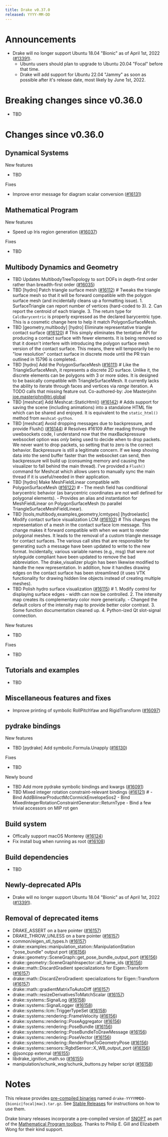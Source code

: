 ```yaml
---
title: Drake v0.37.0
released: YYYY-MM-DD
---
```


# Announcements

* Drake will no longer support Ubuntu 18.04 "Bionic" as of April 1st, 2022
  ([#13391][_#13391]).
  * Ubuntu users should plan to upgrade to Ubuntu 20.04 "Focal" before that
    time.
  * Drake will add support for Ubuntu 22.04 "Jammy" as soon as possible
    after it's release date, most likely by June 1st, 2022.

# Breaking changes since v0.36.0

* TBD

# Changes since v0.36.0

## Dynamical Systems

<!-- <relnotes for systems go here> -->

New features

* TBD

Fixes

* Improve error message for diagram scalar conversion ([#16131][_#16131])

## Mathematical Program

<!-- <relnotes for solvers go here> -->

New features

* Speed up Iris region generation ([#16037][_#16037])

Fixes

* TBD

## Multibody Dynamics and Geometry

<!-- <relnotes for geometry,multibody go here> -->

* TBD Updates MultibodyTreeTopology to sort DOFs in depth-first order rather than breadth-first order ([#16035][_#16035])
* TBD [hydro] Patch triangle surface mesh ([#16112][_#16112])  # Tweaks the triangle surface mesh so that it will be forward compatible with the polygon surface mesh (and incidentally cleans up a formatting issue). 1. SurfaceTriangle can report number of vertices (hard-coded to 3). 2. Can report the centroid of each triangle. 3. The return type for `CalcBarycentric` is properly expressed as the declared barycentric type. This is a cosmetic change here to help it match PolygonSurfaceMesh.
* TBD [geometry,multibody] [hydro] Eliminate representative triangle contact surface ([#16120][_#16120])  # This simply eliminates the tentative API for producing a contact surface with fewer elements. It is being removed so that it doesn't interfere with introducing the polygon surface mesh version of the contact surface. This means, there will temporarily be no "low resolution" contact surface in discrete mode until the PR train outlined in 15796 is completed.
* TBD [hydro] Add the PolygonSurfaceMesh ([#16111][_#16111])  # Like the TriangleSurfaceMesh, it represents a discrete 2D surface. Unlike it, the discrete elements can be polygons with 3 or more sides. It is designed to be basically compatible with TriangleSurfaceMesh. It currently lacks the ability to iterate through faces and vertices via *range* iteration. A TODO calls that missing feature out. Co-authored-by: Joe Masterjohn <joe.masterjohn@tri.global>
* TBD [meshcat] Add Meshcat::StaticHtml() ([#16142][_#16142])  # Adds support for saving the scene (including animations) into a standalone HTML file which can be shared and enjoyed.  It is equivalent to the `static_html()` method from `meshcat-python`.
* TBD [meshcat] Avoid dropping messages due to backpressure, and provide Flush() ([#16144][_#16144])  # Resolves #16109 After reading through the uwebsockets code, I understand now that the maxBackpressure websocket option was *only* being used to decide when to drop packets.  We never want to drop packets, so setting that to zero is the correct behavior. Backpressure is still a legitimate concern.  If we keep shoving data into the send buffer faster than the websocket can send, then backpressure will build up (consuming memory and causing the visualizer to fall behind the main thread).  I've provided a `Flush()` command for Meshcat which allows users to manually sync the main thread if it is useful/needed in their application.
* TBD [hydro] Make MeshFieldLinear compatible with PolygonSurfaceMesh ([#16122][_#16122])  # - The mesh field has conditional barycentric behavior (as barycentric coordinates are not well defined for polygonal elements). - Provides an alias and instantiation for MeshFieldLinear on PolygonSurfaceMesh (to parallel TriangleSurfaceMeshFieldLinear).
* TBD [tools,multibody,examples,geometry,lcmtypes] [hydroelastic] Modify contact surface visualization LCM ([#16102][_#16102])  # This changes the representation of a mesh in the contact surface lcm message. This change makes it forward compatible with when we want to render polygonal meshes. It leads to the removal of a custom triangle message for contact surfaces. The various call sites that are responsible for generating such a message have been updated to write to the new format. Incidentally, various variable names (e.g., msg) that were *not* styleguide compliant have been updated to remove the bad abbreviation. The drake_visualizer plugin has been likewise modified to handle the new representation. In addition, how it handles drawing edges on the contact surface has been streamlined (it uses VTK functionality for drawing hidden line objects instead of creating multiple meshes).
* TBD Polish hydro surface visualization ([#16115][_#16115])  # 1. Modify control for displaying surface edges - width can now be controlled. 2. The intensity map creates its complementary color more generically. - Changed the default colors of the intensity map to provide better color contrast. 3. Some function documentation cleaned up. 4. Python-ized Qt slot-signal connection.

New features

* TBD

Fixes

* TBD

## Tutorials and examples

<!-- <relnotes for examples,tutorials go here> -->

* TBD

## Miscellaneous features and fixes

<!-- <relnotes for common,math,lcm,lcmtypes,manipulation,perception go here> -->

* Improve printing of symbolic RollPitchYaw and RigidTransform ([#16097][_#16097])

## pydrake bindings

<!-- <relnotes for bindings go here> -->

New features

* TBD [pydrake] Add symbolic.Formula.Unapply ([#16130][_#16130])

Fixes

* TBD

Newly bound

* TBD Add more pydrake symbolic bindings and kwargs ([#16091][_#16091])
* TBD Mixed integer rotation constraint-relevant bindings ([#16121][_#16121])  # - Bind AddBilinearProductMcCormickEnvelopeSos2 - Bind MixedIntegerRotationConstraintGenerator::ReturnType - Bind a few trivial accessors on MIP rot gen

## Build system

<!-- <relnotes for cmake,doc,setup,third_party,tools go here> -->

* Offically support macOS Monterey ([#16124][_#16124])
* Fix install bug when running as root ([#16108][_#16108])

## Build dependencies

<!-- Manually relocate any "Upgrade foo_external to latest" lines to here, -->
<!-- and then sort them alphabetically. -->

* TBD

## Newly-deprecated APIs

* Drake will no longer support Ubuntu 18.04 "Bionic" as of April 1st, 2022 ([#13391][_#13391]).

## Removal of deprecated items

* DRAKE_ASSERT on a bare pointer ([#16157][_#16157])
* DRAKE_THROW_UNLESS on a bare pointer ([#16157][_#16157])
* common/eigen_stl_types.h ([#16157][_#16157])
* drake::examples::manipulation_station::ManipulationStation "pose_bundle" output port ([#16156][_#16156])
* drake::geometry::SceneGraph::get_pose_bundle_output_port ([#16156][_#16156])
* drake::geometry::SceneGraphInspector::all_frame_ids ([#16156][_#16156])
* drake::math::DiscardGradient specializations for Eigen::Transform ([#16157][_#16157])
* drake::math::DiscardZeroGradient: specializations for Eigen::Transform ([#16157][_#16157])
* drake::math::gradientMatrixToAutoDiff ([#16157][_#16157])
* drake::math::resizeDerivativesToMatchScalar ([#16157][_#16157])
* drake::systems::SignalLog ([#16158][_#16158])
* drake::systems::SignalLogger ([#16158][_#16158])
* drake::systems::lcm::TriggerTypeSet ([#16158][_#16158])
* drake::systems::rendering::FrameVelocity ([#16156][_#16156])
* drake::systems::rendering::PoseAggregator ([#16156][_#16156])
* drake::systems::rendering::PoseBundle ([#16156][_#16156])
* drake::systems::rendering::PoseBundleToDrawMessage ([#16156][_#16156])
* drake::systems::rendering::PoseVector ([#16156][_#16156])
* drake::systems::rendering::RenderPoseToGeometryPose ([#16156][_#16156])
* drake::systems::sensors::RgbdSensor::X_WB_output_port ([#16156][_#16156])
* @jsoncpp external ([#16155][_#16155])
* libdrake_ignition_math.so ([#16155][_#16155])
* manipulation/schunk_wsg/schunk_buttons.py helper script ([#16158][_#16158])

# Notes

This release provides [pre-compiled binaries](https://github.com/RobotLocomotion/drake/releases/tag/v0.37.0) named
``drake-YYYYMMDD-{bionic|focal|mac}.tar.gz``. See [Stable Releases](/from_binary.html#stable-releases) for instructions on how to use them.

Drake binary releases incorporate a pre-compiled version of [SNOPT](https://ccom.ucsd.edu/~optimizers/solvers/snopt/) as part of the
[Mathematical Program toolbox](https://drake.mit.edu/doxygen_cxx/group__solvers.html). Thanks to
Philip E. Gill and Elizabeth Wong for their kind support.

<!-- <begin issue links> -->
[_#13391]: https://github.com/RobotLocomotion/drake/pull/13391
[_#16035]: https://github.com/RobotLocomotion/drake/pull/16035
[_#16037]: https://github.com/RobotLocomotion/drake/pull/16037
[_#16091]: https://github.com/RobotLocomotion/drake/pull/16091
[_#16097]: https://github.com/RobotLocomotion/drake/pull/16097
[_#16102]: https://github.com/RobotLocomotion/drake/pull/16102
[_#16108]: https://github.com/RobotLocomotion/drake/pull/16108
[_#16111]: https://github.com/RobotLocomotion/drake/pull/16111
[_#16112]: https://github.com/RobotLocomotion/drake/pull/16112
[_#16115]: https://github.com/RobotLocomotion/drake/pull/16115
[_#16120]: https://github.com/RobotLocomotion/drake/pull/16120
[_#16121]: https://github.com/RobotLocomotion/drake/pull/16121
[_#16122]: https://github.com/RobotLocomotion/drake/pull/16122
[_#16124]: https://github.com/RobotLocomotion/drake/pull/16124
[_#16130]: https://github.com/RobotLocomotion/drake/pull/16130
[_#16131]: https://github.com/RobotLocomotion/drake/pull/16131
[_#16142]: https://github.com/RobotLocomotion/drake/pull/16142
[_#16144]: https://github.com/RobotLocomotion/drake/pull/16144
[_#16155]: https://github.com/RobotLocomotion/drake/pull/16155
[_#16156]: https://github.com/RobotLocomotion/drake/pull/16156
[_#16157]: https://github.com/RobotLocomotion/drake/pull/16157
[_#16158]: https://github.com/RobotLocomotion/drake/pull/16158
<!-- <end issue links> -->

<!--
  Current oldest_commit ab9b236d0dba0d87ddd25fc3c1ede143024a8c55 (exclusive).
  Current newest_commit 5341f2306584cd60655fecf7db33bc105b878002 (inclusive).
-->
